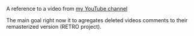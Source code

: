 A reference to a video from
[my YouTube channel](https://www.youtube.com/channel/UCOLV7nm8pSSDWEzPRFogyTw/)

The main goal right now it to agregates
deleted videos comments to their remasterized
version (RETRO project).